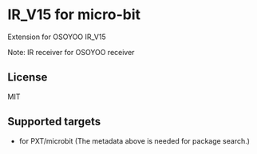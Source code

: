  # IR_V15 for micro-bit

Extension for OSOYOO IR_V15

Note: IR receiver for OSOYOO receiver

## License

MIT

## Supported targets

* for PXT/microbit
(The metadata above is needed for package search.)
